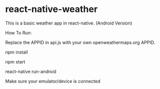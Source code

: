 # react-native-weather
This is a basic weather app in react-native. (Android Version)

How To Run:

Replace the APPID in api.js with your own openweathermaps.org APPID.

npm install

npm start

react-native run-android

Make sure your emulator/device is connected

